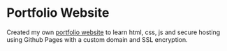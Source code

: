 # Portfolio Website
Created my own [portfolio website](mahirp.ml) to learn html, css, js and secure hosting using Github Pages with a custom domain and SSL encryption.